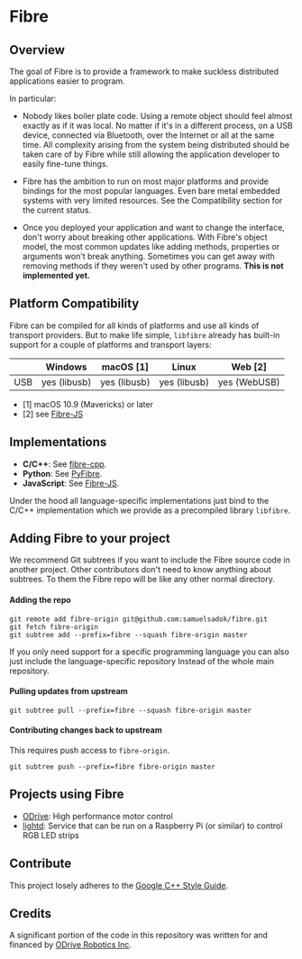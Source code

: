 # Fibre

## Overview

The goal of Fibre is to provide a framework to make suckless distributed applications easier to program.

In particular:

 - Nobody likes boiler plate code. Using a remote object should feel almost
   exactly as if it was local. No matter if it's in a different process, on
   a USB device, connected via Bluetooth, over the Internet or all at the
   same time.
   All complexity arising from the system being distributed should be taken
   care of by Fibre while still allowing the application developer to easily
   fine-tune things.

 - Fibre has the ambition to run on most major platforms and provide bindings
   for the most popular languages. Even bare metal embedded systems with very
   limited resources. See the Compatibility section for the current status.

 - Once you deployed your application and want to change the interface, don't
   worry about breaking other applications. With Fibre's object model, the
   most common updates like adding methods, properties or arguments won't
   break anything. Sometimes you can get away with removing methods if they
   weren't used by other programs. **This is not implemented yet.**

## Platform Compatibility

Fibre can be compiled for all kinds of platforms and use all kinds of transport providers. But to make life simple, `libfibre` already has built-in support for a couple of platforms and transport layers:

|     | Windows      | macOS [1]    | Linux        | Web [2]      |
|-----|--------------|--------------|--------------|--------------|
| USB | yes (libusb) | yes (libusb) | yes (libusb) | yes (WebUSB) |

 - [1] macOS 10.9 (Mavericks) or later
 - [2] see [Fibre-JS](js/README.md)

## Implementations

 * **C/C++**: See [fibre-cpp](cpp/README.md).
 * **Python**: See [PyFibre](python/README.md).
 * **JavaScript**: See [Fibre-JS](js/README.md).

Under the hood all language-specific implementations just bind to the C/C++ implementation which we provide as a precompiled library `libfibre`.

## Adding Fibre to your project

We recommend Git subtrees if you want to include the Fibre source code in another project.
Other contributors don't need to know anything about subtrees. To them the Fibre repo will be like any other normal directory.

#### Adding the repo
```
git remote add fibre-origin git@github.com:samuelsadok/fibre.git
git fetch fibre-origin
git subtree add --prefix=fibre --squash fibre-origin master
```

If you only need support for a specific programming language you can also just include the language-specific repository Instead of the whole main repository.

#### Pulling updates from upstream
```
git subtree pull --prefix=fibre --squash fibre-origin master
```

#### Contributing changes back to upstream
This requires push access to `fibre-origin`.
```
git subtree push --prefix=fibre fibre-origin master
```

## Projects using Fibre ##

 - [ODrive](https://github.com/madcowswe/ODrive): High performance motor control
 - [lightd](https://github.com/samuelsadok/lightd): Service that can be run on a Raspberry Pi (or similar) to control RGB LED strips

## Contribute ##

This project losely adheres to the [Google C++ Style Guide](https://google.github.io/styleguide/cppguide.html).

## Credits ##

A significant portion of the code in this repository was written for and financed by [ODrive Robotics Inc](https://odriverobotics.com/).
